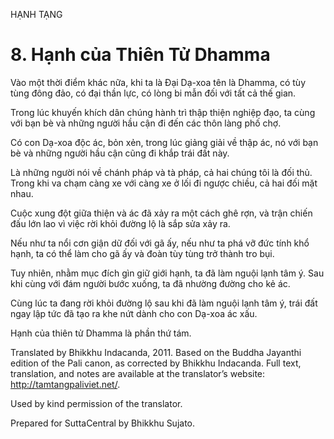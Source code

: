 HẠNH TẠNG

# 8\. Hạnh của Thiên Tử Dhamma

Vào một thời điểm khác nữa, khi ta là Đại Dạ-xoa tên là Dhamma, có tùy tùng đông đảo, có đại thần lực, có lòng bi mẫn đối với tất cả thế gian.

Trong lúc khuyến khích dân chúng hành trì thập thiện nghiệp đạo, ta cùng với bạn bè và những người hầu cận đi đến các thôn làng phố chợ.

Có con Dạ-xoa độc ác, bỏn xẻn, trong lúc giảng giải về thập ác, nó với bạn bè và những người hầu cận cũng đi khắp trái đất này.

Là những người nói về chánh pháp và tà pháp, cả hai chúng tôi là đối thủ. Trong khi va chạm càng xe với càng xe ở lối đi ngược chiều, cả hai đối mặt nhau.

Cuộc xung đột giữa thiện và ác đã xảy ra một cách ghê rợn, và trận chiến đấu lớn lao vì việc rời khỏi đường lộ là sắp sửa xảy ra.

Nếu như ta nổi cơn giận dữ đối với gã ấy, nếu như ta phá vỡ đức tính khổ hạnh, ta có thể làm cho gã ấy và đoàn tùy tùng trở thành tro bụi.

Tuy nhiên, nhằm mục đích gìn giữ giới hạnh, ta đã làm nguội lạnh tâm ý. Sau khi cùng với đám người bước xuống, ta đã nhường đường cho kẻ ác.

Cùng lúc ta đang rời khỏi đường lộ sau khi đã làm nguội lạnh tâm ý, trái đất ngay lập tức đã tạo ra khe nứt dành cho con Dạ-xoa ác xấu.

Hạnh của thiên tử Dhamma là phần thứ tám.

Translated by Bhikkhu Indacanda, 2011. Based on the Buddha Jayanthi edition of the Pali canon, as corrected by Bhikkhu Indacanda. Full text, translation, and notes are available at the translator’s website: http://tamtangpaliviet.net/.

Used by kind permission of the translator.

Prepared for SuttaCentral by Bhikkhu Sujato.